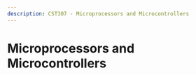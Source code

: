 ```yaml
---
description: CST307 - Microprocessors and Microcontrollers
---
```


# Microprocessors and Microcontrollers

